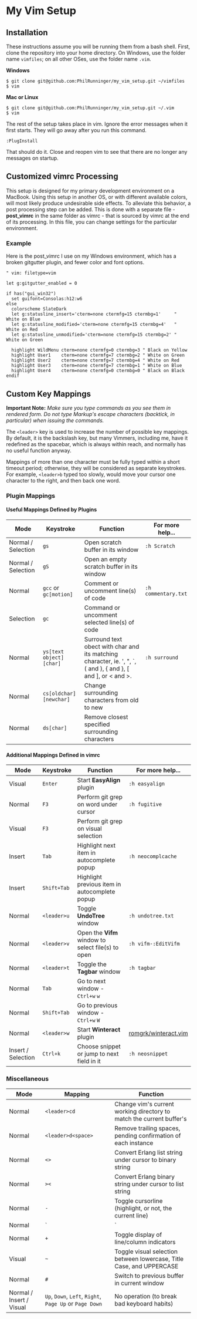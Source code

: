 # My Vim Setup

## Installation

These instructions assume you will be running them from a bash shell. First, clone the repository into your home directory. On Windows, use the folder name `vimfiles`; on all other OSes, use the folder name `.vim`.

__Windows__

```
$ git clone git@github.com:PhilRunninger/my_vim_setup.git ~/vimfiles
$ vim
```
__Mac or Linux__

```
$ git clone git@github.com:PhilRunninger/my_vim_setup.git ~/.vim
$ vim
```

The rest of the setup takes place in vim. Ignore the error messages when it first starts. They will go away after you run this command.

```
:PlugInstall
```

That should do it. Close and reopen vim to see that there are no longer any messages on startup.

## Customized vimrc Processing

This setup is designed for my primary development environment on a MacBook. Using this setup in another OS, or with different available colors, will most likely produce undesirable side effects. To alleviate this behavior, a post processing step can be added. This is done with a separate file - **post_vimrc** in the same folder as vimrc - that is sourced by vimrc at the end of its processing. In this file, you can change settings for the particular environment.

### Example

Here is the post_vimrc I use on my Windows environment, which has a broken gitgutter plugin, and fewer color and font options.

```
" vim: filetype=vim

let g:gitgutter_enabled = 0

if has("gui_win32")
  set guifont=Consolas:h12:w6
else
  colorscheme SlateDark
  let g:statusline_insert='cterm=none ctermfg=15 ctermbg=1'     " White on Blue
  let g:statusline_modified='cterm=none ctermfg=15 ctermbg=4'   " White on Red
  let g:statusline_unmodified='cterm=none ctermfg=15 ctermbg=2' " White on Green

  highlight WildMenu cterm=none ctermfg=0 ctermbg=3 " Black on Yellow
  highlight User1    cterm=none ctermfg=7 ctermbg=2 " White on Green
  highlight User2    cterm=none ctermfg=7 ctermbg=4 " White on Red
  highlight User3    cterm=none ctermfg=7 ctermbg=1 " White on Blue
  highlight User4    cterm=none ctermfg=0 ctermbg=0 " Black on Black
endif
```

## Custom Key Mappings

**Important Note:** *Make sure you type commands as you see them in rendered form. Do not type Markup's escape characters (backtick, in particular) when issuing the commands.*

The `<leader>` key is used to increase the number of possible key mappings. By default, it is the backslash key, but many Vimmers, including me, have it redefined as the spacebar, which is always within reach, and normally has no useful function anyway.

Mappings of more than one character must be fully typed within a short timeout period; otherwise, they will be considered as separate keystrokes. For example, `<leader>b` typed too slowly, would move your cursor one character to the right, and then back one word.

### Plugin Mappings

#### Useful Mappings Defined by Plugins

Mode | Keystroke | Function | For more help...
---|---|---|---
Normal / Selection | `gs`                    | Open scratch buffer in its window                                                                  | `:h Scratch`
Normal / Selection | `gS`                    | Open an empty scratch buffer in its window                                                         |
Normal             | `gcc` or `gc[motion]`   | Comment or uncomment line(s) of code                                                               | `:h commentary.txt`
Selection          | `gc`                    | Command or uncomment selected line(s) of code                                                      |
Normal             | `ys[text object][char]` | Surround text obect with char and its matching character, ie. ', ", \`, ( and ), { and }, [ and ], or < and >. | `:h surround`
Normal             | `cs[oldchar][newchar]`  | Change surrounding characters from old to new                                                      |
Normal             | `ds[char]`              | Remove closest specified surrounding characters                                                    |

#### Additional Mappings Defined in vimrc

Mode | Keystroke | Function | For more help...
---|---|---|---
Visual | `Enter`     | Start **EasyAlign** plugin                           | `:h easyalign`
Normal | `F3`        | Perform git grep on word under cursor                | `:h fugitive`
Visual | `F3`        | Perform git grep on visual selection                 |
Insert | `Tab`       | Highlight next item in autocomplete popup            | `:h neocomplcache`
Insert | `Shift+Tab` | Highlight previous item in autocomplete popup        |
Normal | `<leader>u` | Toggle **UndoTree** window                           | `:h undotree.txt`
Normal | `<leader>v` | Open the **Vifm** window to select file(s) to open   | `:h vifm-:EditVifm`
Normal | `<leader>t` | Toggle the **Tagbar** window                         | `:h tagbar`
Normal | `Tab`       | Go to next window - `Ctrl+w` `w` |
Normal | `Shift+Tab` | Go to previous window - `Ctrl+w` `W` |
Normal | `<leader>w` | Start **Winteract** plugin | [romgrk/winteract.vim](https://github.com/romgrk/winteract.vim)
Insert / Selection | `Ctrl+k` | Choose snippet or jump to next field in it  | `:h neosnippet`

### Miscellaneous

Mode | Mapping | Function
---|---|---
Normal | `<leader>cd`       | Change vim's current working directory to match the current buffer's
Normal | `<leader>d<space>` | Remove trailing spaces, pending confirmation of each instance
Normal | `<>`               | Convert Erlang list string under cursor to binary string
Normal | `><`               | Convert Erlang binary string under cursor to list string
Normal | `-`                | Toggle cursorline (highlight, or not, the current line)
Normal | `|`                | Toggle cursorcolumn (highlight, or not, the current column)
Normal | `+`                | Toggle display of line/column indicators
Visual | `~`                | Toggle visual selection between lowercase, Title Case, and UPPERCASE
Normal | `#`                | Switch to previous buffer in current window
Normal / Insert / Visual | `Up`, `Down`, `Left`, `Right`, `Page Up` or `Page Down` | No operation (to break bad keyboard habits)
